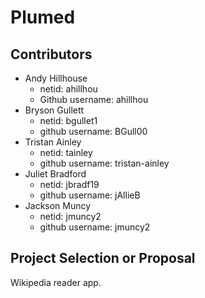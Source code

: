 # Plumed

## Contributors 
* Andy Hillhouse
    * netid: ahillhou
    * Github username: ahillhou
* Bryson Gullett
    * netid: bgullet1
    * github username: BGull00
* Tristan Ainley
    * netid: tainley
    * github username: tristan-ainley
* Juliet Bradford
    * netid: jbradf19
    * github username: jAllieB
* Jackson Muncy
    * netid: jmuncy2
    * github username: jmuncy2

## Project Selection or Proposal
Wikipedia reader app.
